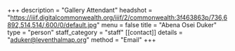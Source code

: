 +++
description = "Gallery Attendant"
headshot = "https://iiif.digitalcommonwealth.org/iiif/2/commonwealth:3f463863p/736,6892,514,514/,600/0/default.jpg"
menu = false
title = "Abena Osei Duker"
type = "person"
staff_category = "staff"
[[contact]]
details = "aduker@leventhalmap.org"
method = "Email"
+++
